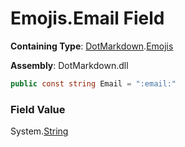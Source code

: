 # Emojis\.Email Field

**Containing Type**: [DotMarkdown](../../README.md)\.[Emojis](../README.md)

**Assembly**: DotMarkdown\.dll

```csharp
public const string Email = ":email:"
```

### Field Value

System\.[String](https://docs.microsoft.com/en-us/dotnet/api/system.string)